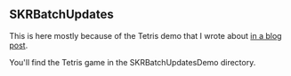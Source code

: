 ## SKRBatchUpdates

This is here mostly because of the Tetris demo that I wrote about [in a blog post](https://skagedal.github.io/2018/08/23/collection-view-tetris.html). 

You'll find the Tetris game in the SKRBatchUpdatesDemo directory.

